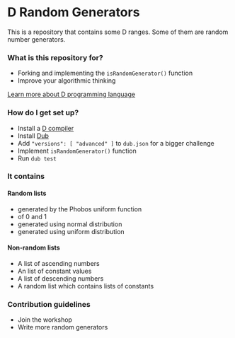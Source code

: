 # D Random Generators #

This is a repository that contains some D ranges. Some of them are random number
generators.

### What is this repository for? ###

* Forking and implementing the `isRandomGenerator()` function
* Improve your algorithmic thinking

[ Learn more about D programming language ](dlang.md)

### How do I get set up? ###

* Install a [ D compiler ](http://dlang.org/download.html)
* Install [ Dub ](http://code.dlang.org/download)
* Add `"versions": [ "advanced" ]` to `dub.json` for a bigger challenge
* Implement `isRandomGenerator()` function
* Run `dub test`

### It contains ###

#### Random lists
* generated by the Phobos uniform function
* of 0 and 1
* generated using normal distribution
* generated using uniform distribution

#### Non-random lists
* A list of ascending numbers
* An list of constant values
* A list of descending numbers
* A random list which contains lists of constants

### Contribution guidelines ###

* Join the workshop
* Write more random generators
